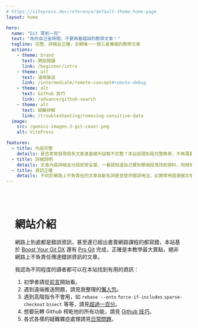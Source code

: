 ```yaml
---
# https://vitepress.dev/reference/default-theme-home-page
layout: home

hero:
  name: "Git 零到一百"
  text: "為你自己省時間，不要再看錯誤的教學文章！"
  tagline: 完整、詳細且正確，全網唯一一個三者兼備的教學文章
  actions:
    - theme: brand
      text: 開始閱讀
      link: /beginner/intro
    - theme: alt
      text: 遠端推送
      link: /intermediate/remote-concept#remote-debug
    - theme: alt
      text: Github 技巧
      link: /advance/github-search
    - theme: alt
      text: 疑難排解
      link: /troubleshooting/removing-sensitive-data
  image:
    src: /gemini-imagen-3-git-cover.png
    alt: VitePress

features:
  - title: 內容完整
    details: 是否常常發現很多文章連基礎內容都不完整？本站從頭到尾完整教學，不再需要學到一半跑到其他網站查詢。
  - title: 詳細說明
    details: 文章內容詳細且分段安排妥當，一看就知道自己要到哪個段落找到資料，同時用字精煉，沒有廢話連篇也不和你閒話家常。
  - title: 資訊正確
    details: 不同於網路上不負責任的文章自創名詞甚至提供錯誤用法，此教學用語遵循文檔翻譯，指令用法絕對正確。
---
```


<br/>
<br/>

<div style="max-width: 960px; margin: 0 auto; padding: 0 1.5rem;">

# 網站介紹

網路上到處都是錯誤資訊，甚至連已經出書賣網路課程的都寫錯，本站基於 [Boost Your Git DX](https://adamj.eu/tech/2023/10/04/boost-your-git-dx-out-now/) 還有 [Pro Git](https://iissnan.com/progit/index.zh-tw.html) 完成，正確是本教學最大賣點，絕非網路上不負責任傳達錯誤資訊的文章。

我認為不同程度的讀者都可以在本站找到有用的資訊：

1. 初學者請從[前言](/beginner/intro)開始看。
2. 遇到遠端推送問題，請見我整理的[懶人包](/intermediate/remote-concept#remote-debug)。
3. 遇到高階指令不會用，如 `rebase --onto` `force-if-includes` `sparse-checkout` `bisect` 等等，請見[超過一百分](/advance/intro)。
4. 想要玩轉 Github 榨乾他的所有功能，請見 [Github 技巧](/advance/github-search)。
5. 各式各樣的疑難雜症處理請見[日常問題](/troubleshooting/daily-local-issues)。

</div>
